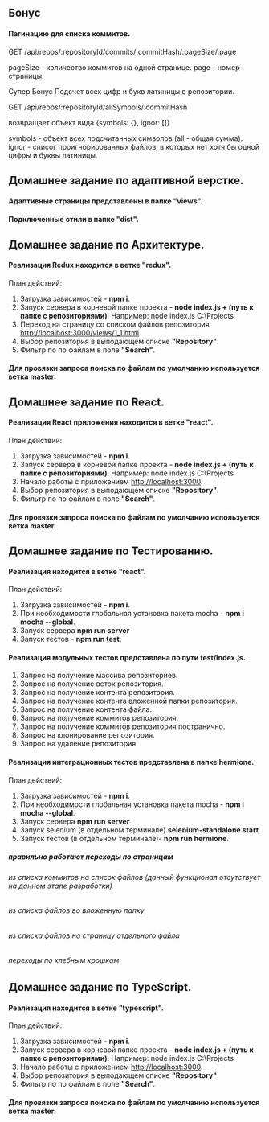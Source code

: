 ## Бонус
#### Пагинацию для списка коммитов. 
GET /api/repos/:repositoryId/commits/:commitHash/:pageSize/:page

pageSize - количество коммитов на одной странице.
page - номер страницы.

Супер Бонус
Подсчет всех цифр и букв латиницы в репозитории.

GET /api/repos/:repositoryId/allSymbols/:commitHash

возвращает объект вида {symbols: {}, ignor: []}

symbols - объект всех подсчитанных символов (all - общая сумма).
ignor  - списог проигнорированных файлов, в которых нет хотя бы одной цифры и буквы латиницы.

## Домашнее задание по адаптивной верстке.

#### Адаптивные страницы представлены в папке "views". 
#### Подключенные стили в папке "dist".

## Домашнее задание по Архитектуре.

#### Реализация Redux находится в ветке "redux".

План действий:

1. Загрузка зависимостей - **npm i**.
2. Запуск сервера в корневой папке проекта - **node index.js + (путь к папке с репозиториями)**.
    Например: node index.js C:\Projects
3. Переход на страницу со списком файлов репозитория <http://localhost:3000/views/1_1.html>.
4. Выбор репозитория в выподающем списке **"Repository"**.
5. Фильтр по по файлам в поле **"Search"**.

#### Для провязки запроса поиска по файлам по умолчанию используется ветка master.

## Домашнее задание по React.

#### Реализация React приложения находится в ветке "react".

План действий:

1. Загрузка зависимостей - **npm i**.
2. Запуск сервера в корневой папке проекта - **node index.js + (путь к папке с репозиториями)**.
    Например: node index.js C:\Projects
3. Начало работы с приложением <http://localhost:3000>.
4. Выбор репозитория в выподающем списке **"Repository"**.
5. Фильтр по по файлам в поле **"Search"**.

#### Для провязки запроса поиска по файлам по умолчанию используется ветка master.

## Домашнее задание по Тестированию.

#### Реализация находится в ветке "react".

План действий:

1. Загрузка зависимостей - **npm i**.
2. При необходимости глобальная установка пакета mocha - **npm i mocha --global**.
3. Запуск сервера **npm run server**
4. Запуск тестов - **npm run test**.

#### Реализация модульных тестов представлена по пути test/index.js.

1. Запрос на получение массива репозиториев.
2. Запрос на получение веток репозитория.
3. Запрос на получение контента репозитория.
4. Запрос на получение контента вложенной папки репозитория.
5. Запрос на получение контента файла.
6. Запрос на получение коммитов репозитория.
7. Запрос на получение коммитов репозитория постранично.
8. Запрос на клонирование репозитория.
9. Запрос на удаление репозитория.

#### Реализация интеграционных тестов представлена в папке hermione.

План действий:

1. Загрузка зависимостей - **npm i**.
2. При необходимости глобальная установка пакета mocha - **npm i mocha --global**.
3. Запуск сервера **npm run server**
4. Запуск selenium (в отдельном терминале) **selenium-standalone start**
5. Запуск тестов (в отдельном терминале)- **npm run hermione**.

##### правильно работают переходы по страницам
###### из списка коммитов на список файлов (данный функционал отсутствует на данном этапе разработки)
###### из списка файлов во вложенную папку
###### из списка файлов на страницу отдельного файла
###### переходы по хлебным крошкам

## Домашнее задание по TypeScript.

#### Реализация находится в ветке "typescript".

План действий:

1. Загрузка зависимостей - **npm i**.
2. Запуск сервера в корневой папке проекта - **node index.js + (путь к папке с репозиториями)**.
    Например: node index.js C:\Projects
3. Начало работы с приложением <http://localhost:3000>.
4. Выбор репозитория в выподающем списке **"Repository"**.
5. Фильтр по по файлам в поле **"Search"**.

#### Для провязки запроса поиска по файлам по умолчанию используется ветка master.